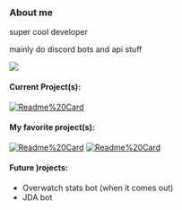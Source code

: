 ### About me

super cool developer

mainly do discord bots and api stuff

[![](https://github-readme-stats.vercel.app/api/top-langs/?username=ssoups&layout=compact&theme=dark)](https://github.com/ssoups?tab=repositories)

#### Current Project(s):

[![Readme%20Card](https://github-readme-stats.vercel.app/api/pin/?username=ssoups&repo=owBot&theme=dark)](https://github.com/ssoups/owBot)

#### My favorite project(s):

[![Readme%20Card](https://github-readme-stats.vercel.app/api/pin/?username=ssoups&repo=public-serverstats&theme=dark)](https://github.com/ssoups/public-serverstats) [![Readme%20Card](https://github-readme-stats.vercel.app/api/pin/?username=ssoups&repo=owBot&theme=dark)](https://github.com/ssoups/owBot)

#### Future )rojects:
- Overwatch stats bot (when it comes out)
- JDA bot


